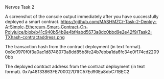 Nervos Task 2

A screenshot of the console output immediately after you have successfully deployed a smart contract.
https://github.com/MASHMZC/-Task-2-Deploy-A-Simple-Ethereum-Smart-Contract-On-Polyjuice/blob/b41c940b54b9e4bf4abd5673a8dc0bbd9e2e42f9/Task2-TXhash-contractaddress.png

The transaction hash from the contract deployment (in text format).
0x8c0970f0f3a0ac1d8748073a8dd85b8fe24b7ebba1da6fc34e0f174cd22090bb

The deployed contract address from the contract deployment (in text format).
0x7a48133863FE700027D1fC57Ed90Ea8dbC7fBEC2
